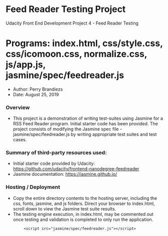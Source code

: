 # Feed Reader Testing Project

Udacity Front End Development Project 4 - Feed Reader Testing

# Programs: index.html, css/style.css, css/icomoon.css, normalize.css, js/app.js, jasmine/spec/feedreader.js
* Author: Perry Brandiezs
* Date: August 25, 2019

### Overview
* This project is a demonstration of writing test-suites using Jasmine for a RSS Feed Reader program.  Initial starter code has been provided.  The project consists of modifying the Jasmine spec file - jasmine/spec/feedreader.js by writing appropriate test suites and test cases.

### Summary of third-party resources used:
* Initial starter code provided by Udacity:
https://github.com/udacity/frontend-nanodegree-feedreader
* Jasmine documentation:
https://jasmine.github.io/

### Hosting / Deployment
* Copy the entire directory contents to the hosting server, including the css, fonts, jasmine, and js folders.  Direct your browser to index.html, scroll down to view the Jasmine test suite results.
* The testing engine execution, in index.html, may be commented out once testing and validation is completed to only run the application.
```
        <script src="jasmine/spec/feedreader.js"></script>
```